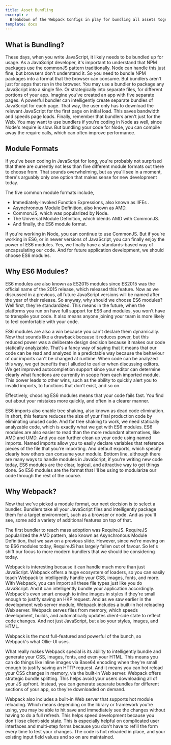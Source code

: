 ```yaml
---
title: Asset Bundling
excerpt: >-
  Breakdown of the Webpack Configs in play for bundling all assets together in Ollie-UI.
template: docs
---
```


## What is Bundling?
These days, when you write JavaScript, it likely needs to be bundled up for usage. As a JavaScript developer, it's important to understand that NPM packages use the commonJS pattern traditionally. Node can handle this just fine, but browsers don't understand it. So you need to bundle NPM packages into a format that the browser can consume. But bundlers aren't just for apps that run in the browser. You may use a bundler to package any JavaScript into a single file. Or strategically into separate files, for different portions of your app. Imagine you've created an app with five separate pages. A powerful bundler can intelligently create separate bundles of JavaScript for each page. That way, the user only has to download the relevant JavaScript for the first page on initial load. This saves bandwidth and speeds page loads. Finally, remember that bundlers aren't just for the Web. You may want to use bundlers if you're coding in Node as well, since Node's require is slow. But bundling your code for Node, you can compile away the require calls, which can often improve performance.

## Module Formats
If you've been coding in JavaScript for long, you're probably not surprised that there are currently not less than five different module formats out there to choose from. That sounds overwhelming, but as you'll see in a moment, there's arguably only one option that makes sense for new development today.

The five common module formats include,

- Immediately-Invoked Function Expressions, also known as IIFEs .
- Asynchronous Module Definition, also known as AMD.
- CommonJS, which was popularized by Node.
- The Universal Module Definition, which blends AMD with CommonJS.
- And finally, the ES6 module format.

If you're working in Node, you can continue to use CommonJS. But if you're working in ES6, or in newer versions of JavaScript, you can finally enjoy the power of ES6 modules. Yes, we finally have a standards-based way of encapsulating our code. And for future application development, we should choose ES6 modules.

## Why ES6 Modules?
ES6 modules are also known as ES2015 modules since ES2015 was the official name of the 2015 release, which released this feature. Now as we discussed in a previous, all future JavaScript versions will be named after the year of their release. So anyway, why should we choose ES6 modules? Well first, they're standardized. This means in the future, when the platforms you run on have full support for ES6 and modules, you won't have to transpile your code. It also means anyone joining your team is more likely to feel comfortable with your code.

ES6 modules are also a win because you can't declare them dynamically. Now that sounds like a drawback because it reduces power, but this reduced power was a deliberate design decision because it makes our code statically analyzable. That's a fancy way of saying that it means that our code can be read and analyzed in a predictable way because the behaviour of our imports can't be changed at runtime. When code can be analyzed this way, we get benefits that I alluded to earlier when discussing editors. We get improved autocompletion support since your editor can determine clearly what functions are currently in scope from each imported module. This power leads to other wins, such as the ability to quickly alert you to invalid imports, to functions that don't exist, and so on.

Effectively, choosing ES6 modules means that your code fails fast. You find out about your mistakes more quickly, and often in a clearer manner.

ES6 imports also enable tree shaking, also known as dead code elimination. In short, this feature reduces the size of your final production code by eliminating unused code. And for tree shaking to work, we need statically analyzable code, which is exactly what we get with ES6 modules. ES6 modules are also easier to read than the more redundant alternatives, like AMD and UMD. And you can further clean up your code using named imports. Named imports allow you to easily declare variables that reference pieces of the file that you're importing. And default exports, which specify clearly how others can consume your module. Bottom line, although there are many ways to handle modules in JavaScript, if you're writing new code today, ES6 modules are the clear, logical, and attractive way to get things done. So ES6 modules are the format that I'll be using to modularize our code through the rest of the course.

## Why Webpack?
Now that we've picked a module format, our next decision is to select a bundler. Bundlers take all your JavaScript files and intelligently package them for a target environment, such as a browser or node. And as you'll see, some add a variety of additional features on top of that.

The first bundler to reach mass adoption was RequireJS. RequireJS popularized the AMD pattern, also known as Asynchronous Module Definition, that we saw on a previous slide. However, since we're moving on to ES6 modules today, RequireJS has largely fallen out of favour. So let's shift our focus to more modern bundlers that we should be considering today.

Webpack is interesting because it can handle much more than just JavaScript. Webpack offers a huge ecosystem of loaders, so you can easily teach Webpack to intelligently handle your CSS, images, fonts, and more. With Webpack, you can import all these file types just like you do JavaScript. And it can intelligently bundle your application accordingly. Webpack's even smart enough to inline images in styles if they're small enough to justify saving an HKP request. And as we saw earlier in the development web server module, Webpack includes a built-in hot reloading Web server. Webpack serves files from memory, which speeds development, builds, and automatically updates client-side state to reflect code changes. And not just JavaScript, but also your styles, images, and HTML.

Webpack is the most full-featured and powerful of the bunch, so Webpack's what Ollie-UI uses.

What really makes Webpack special is its ability to intelligently bundle and generate your CSS, images, fonts, and even your HTML. This means you can do things like inline images via Base64 encoding when they're small enough to justify saving an HTTP request. And it means you can hot reload your CSS changes in memory, via the built-in Web server. Webpack offers strategic bundle splitting. This helps avoid your users downloading all of your JS upfront. Instead, you can generate separate bundles for different sections of your app, so they're downloaded on demand.

Webpack also includes a built-in Web server that supports hot module reloading. Which means depending on the library or framework you're using, you may be able to hit save and immediately see the changes without having to do a full refresh. This helps speed development because you don't lose client-side state. This is especially helpful on complicated user interfaces and multi-step forms because you don't have to refill the form every time to test your changes. The code is hot reloaded in place, and your existing input field values and so on are maintained.
